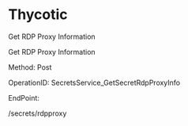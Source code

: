 #     Thycotic


Get RDP Proxy Information

Get RDP Proxy Information

Method: Post

OperationID: SecretsService_GetSecretRdpProxyInfo

EndPoint:

/secrets/rdpproxy
